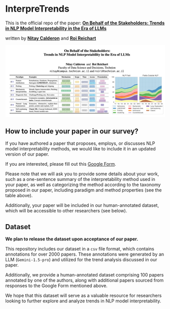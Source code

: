 # InterpreTrends

This is the official repo of the paper: [**On Behalf of the Stakeholders: Trends in NLP Model Interpretability in the Era of LLMs**](www,google.com)

written by [**Nitay Calderon**](https://nitaytech.github.io/) and [**Roi Reichart**](https://roireichart.com/)

![Alt text](gitpaper.png?raw=true "Title")


## How to include your paper in our survey?

If you have authored a paper that proposes, employs, or discusses NLP model interpretability methods, we would like to include it in an updated version of our paper. <br>

If you are interested, please fill out this [Google Form](https://forms.gle/B6S18aPU4okZHYLTA).<br>

Please note that we will ask you to provide some details about your work, such as a one-sentence summary of the interpretability method used in your paper, as well as categorizing the method according to the taxonomy proposed in our paper, including paradigm and method properties (see the table above).<br>

Additionally, your paper will be included in our human-annotated dataset, which will be accessible to other researchers (see below).<br>


## Dataset

**We plan to release the dataset upon acceptance of our paper.**

This repository includes our dataset in a `csv` file format, which contains annotations for over 2000 papers. These annotations were generated by an LLM (`Gemini-1.5-pro`) and utilized for the trend analysis discussed in our paper. <br>

Additionally, we provide a human-annotated dataset comprising 100 papers annotated by one of the authors, along with additional papers sourced from responses to the Google Form mentioned above. <br>

We hope that this dataset will serve as a valuable resource for researchers looking to further explore and analyze trends in NLP model interpretability.

